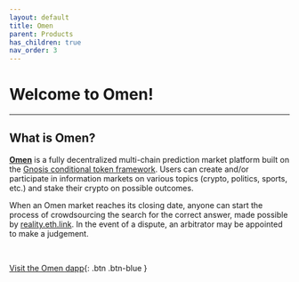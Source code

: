 ```yaml
---
layout: default
title: Omen
parent: Products
has_children: true
nav_order: 3
---
```


# Welcome to Omen!

___

## What is Omen?

<strong><a href="https://omen.eth.link/" target="_blank">Omen</a></strong> is a fully decentralized multi-chain prediction market platform built on the <a href="https://docs.gnosis.io/conditionaltokens/" target="_blank">Gnosis conditional token framework</a>. Users can create and/or participate in information markets on various topics (crypto, politics, sports, etc.) and stake their crypto on possible outcomes. 

When an Omen market reaches its closing date, anyone can start the process of crowdsourcing the search for the correct answer, made possible by <a href="https://reality.eth.link/" target="_blank">reality.eth.link</a>. In the event of a dispute, an arbitrator may be appointed to make a judgement.  

⠀

[Visit the Omen dapp](https://omen.eth.link/){: .btn .btn-blue }
